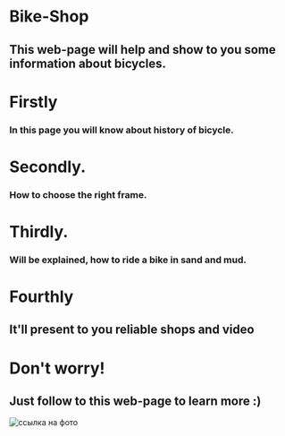 # Bike-Shop
## This web-page will help and show to you some information about bicycles.

# Firstly
### In this page you will know about history of bicycle. 

# Secondly.
### How to choose the right frame. 

# Thirdly. 
### Will be explained, how to ride a bike in sand and mud. 

# Fourthly
## It'll present to you reliable shops and video 

# Don't worry! 
## Just follow to this web-page to learn more :)

![ссылка на фото](https://cdn1.worldpng.ru/uploads/2021/3/18/4d28f8a633dd6891549ce526ca5c9f6c-full.jpg)
